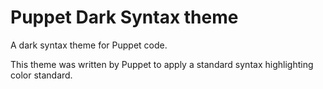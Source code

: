 # Puppet Dark Syntax theme

A dark syntax theme for Puppet code.

This theme was written by Puppet to apply a standard syntax highlighting color standard.
